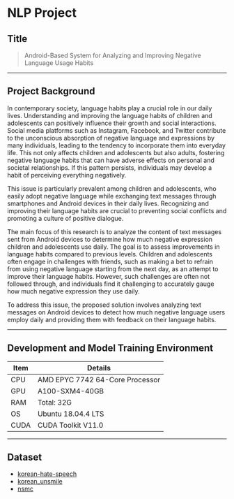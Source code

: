 # NLP Project
## Title
> Android-Based System for Analyzing and Improving Negative Language Usage Habits
---
## Project Background

In contemporary society, language habits play a crucial role in our daily lives. Understanding and improving the language habits of children and adolescents can positively influence their growth and social interactions. Social media platforms such as Instagram, Facebook, and Twitter contribute to the unconscious absorption of negative language and expressions by many individuals, leading to the tendency to incorporate them into everyday life. This not only affects children and adolescents but also adults, fostering negative language habits that can have adverse effects on personal and societal relationships. If this pattern persists, individuals may develop a habit of perceiving everything negatively.

This issue is particularly prevalent among children and adolescents, who easily adopt negative language while exchanging text messages through smartphones and Android devices in their daily lives. Recognizing and improving their language habits are crucial to preventing social conflicts and promoting a culture of positive dialogue.

The main focus of this research is to analyze the content of text messages sent from Android devices to determine how much negative expression children and adolescents use daily. The goal is to assess improvements in language habits compared to previous levels. Children and adolescents often engage in challenges with friends, such as making a bet to refrain from using negative language starting from the next day, as an attempt to improve their language habits. However, such challenges are often not followed through, and individuals find it challenging to accurately gauge how much negative expression they use daily.

To address this issue, the proposed solution involves analyzing text messages on Android devices to detect how much negative language users employ daily and providing them with feedback on their language habits.


---
## Development and Model Training Environment


| Item            | Details                                  |
|-----------------|--------------------------------------------------|
| CPU               | AMD EPYC 7742 64-Core Processor                  |
| GPU               | A100-SXM4-40GB                                  |
| RAM               | Total: 32G|
| OS          | Ubuntu 18.04.4 LTS|
| CUDA              | CUDA Toolkit V11.0 |

---

## Dataset
- [korean-hate-speech](https://github.com/kocohub/korean-hate-speech)
- [korean_unsmile](https://github.com/smilegate-ai/korean_unsmile_dataset)
- [nsmc](https://github.com/e9t/nsmc)
